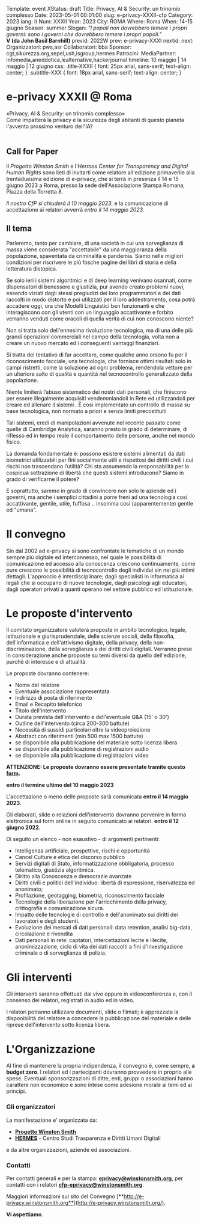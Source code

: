 Template: event
XStatus: draft
Title: Privacy, AI & Security: un trinomio complesso
Date: 2023-05-01 00:01:00
slug: e-privacy-XXXII-cfp
Category: 2023
lang: it
Num: XXXII
Year: 2023
City: ROMA
Where: Roma
When: 14-15 giugno
Season: summer
Slogan: <i>"I popoli non dovrebbero temere i propri governi: sono i governi che dovrebbero temere i propri popoli."</i><br/><b>V (da John Basil Barnhill)</b>
previd: 2022W
prev: e-privacy-XXXI
nextid:
next:
Organizzatori: pws,asr
Collaboratori: bba
Sponsor: cgt,sikurezza.org,sepel,ush,isgroup,hermes
Patrocini: 
MediaPartner: infomedia,aneddotica,lealternative,hackerjournal
timeline: 10 maggio | 14 maggio | 12 giugno
css: .title-XXXII { font: 25px arial, sans-serif; text-align: center; }   .subtitle-XXX { font: 18px arial, sans-serif; text-align: center; }

e-privacy XXXII @ Roma
===============================

<div class="title-XXXII">«Privacy, AI & Security: un trinomio complesso»</div>

<div class="subtitle-XXXII">Come impatterà la privacy e la sicurezza degli abitanti di questo pianeta l'avvento prossimo venturo dell'IA?</div>

<br>

Call for Paper
--------------

Il *Progetto Winston Smith* e l'*Hermes Center for Transparency and
Digital Human Rights* sono lieti di invitarti come relatore all'edizione
primaverile alla trentaduesima edizione di e-privacy, che si terrà in
presenza il 14 e 15 giugno 2023 a Roma, presso la sede dell'Associazione Stampa Romana, Piazza della Torretta 8.

*Il nostro CfP si chiuderà il 10 maggio 2023*, e la comunicazione di
accettazione ai relatori avverrà *entro il 14 maggio 2023.*

Il tema
-------

Parleremo, tanto per cambiare, di una società in cui una sorveglianza di massa viene considerata "accettabile" da una maggioranza della popolazione, spaventata da criminalità e pandemia. Siamo nelle migliori condizioni per riscrivere le più fosche pagine dei libri di storia e della letteratura distopica.

Se solo ieri i sistemi algoritmici e di deep learning venivano osannati, come dispensatori di benessere e giustizia, pur avendo creato problemi nuovi, essendo viziati dagli stessi pregiudizi dei loro programmatori e dei dati raccolti in modo distorto e poi utilizzati per il loro addestramento, cosa potrà accadere oggi, ora che Modelli Linguistici ben funzionanti e che interagiscono con gli utenti con un linguaggio accattivante e forbito verranno venduti come oracoli di quella verità di cui non conoscono niente?

Non si tratta solo dell'ennesima rivoluzione tecnologica, ma di una delle più grandi operazioni commerciali nel campo della tecnologia, volta non a creare un nuovo mercato ed i conseguenti vantaggi finanziari.

Si tratta del tentativo di far accettare, come qualche anno orsono fu per il riconoscimento facciale, una tecnologia, che fornisce ottimi risultati solo in campi ristretti, come la soluzione ad ogni problema, rendendola vettore per un ulteriore salto di qualità e quantità nel tecnocontrollo generalizzato della popolazione.

Niente limiterà l’abuso sistematico dei nostri dati personali, che finiscono per essere illegalmente acquisiti vendemmiandoli in Rete ed utilizzandoli per creare ed allenare il sistemi . È così implementato un controllo di massa su base tecnologica, non normato a priori e senza limiti precostituiti

Tali sistemi, eredi di manipolazioni avvenute nel recente passato come quelle di Cambridge Analytica, saranno presto in grado di determinare, di riflesso ed in tempo reale il comportamento delle persone, anche nel mondo fisico.

La domanda fondamentale è: possono esistere sistemi alimentati da dati biometrici utilizzabili per fini socialmente utili e rispettosi dei diritti civili i cui rischi non trascendano l’utilità? Chi sta assumendo la responsabilità per la cospicua sottrazione di libertà che questi sistemi introducono? Siamo in grado di verificarne il potere?

E soprattutto, saremo in grado di convincere non solo le aziende ed i governi, ma anche i semplici cittadini a porre freni ad una tecnologia cosi accattivante, gentile, utile, fuffosa .. insomma così (apparentemente) gentle ed "umana".
 

Il convegno
===========

Sin dal 2002 ad e-privacy si sono confrontate le tematiche di un mondo
sempre più digitale ed interconnesso, nel quale le possibilità di
comunicazione ed accesso alla conoscenza crescono continuamente, come
pure crescono le possibilità di tecnocontrollo degli individui sin nei
più intimi dettagli. L'approccio è interdisciplinare; dagli specialisti
in informatica ai legali che si occupano di nuove tecnologie, dagli
psicologi agli educatori, dagli operatori privati a quanti operano nel
settore pubblico ed istituzionale.

Le proposte d'intervento
=========================

Il comitato organizzatore valuterà proposte in ambito tecnologico,
legale, istituzionale e giurisprudenziale, delle scienze sociali, della
filosofia, dell'informatica e dell'attivismo digitale, della privacy,
della non-discriminazione, della sorveglianza e dei diritti civili
digitali. Verranno prese in considerazione anche proposte su temi
diversi da quello dell'edizione, purché di interesse e di attualità.

Le proposte dovranno contenere:

-   Nome del relatore
-   Eventuale associazione rappresentata
-   Indirizzo di posta di riferimento
-   Email e Recapito telefonico
-   Titolo dell'intervento
-   Durata prevista dell'intervento e dell'eventuale Q&A (15' o 30')
-   Outline dell'intervento (circa 200-300 battute)
-   Necessità di sussidi particolari oltre la videoproiezione
-   Abstract con riferimenti (min 500 max 1500 battute)
-   se disponibile alla pubblicazione del materiale sotto licenza libera
-   se disponibile alla pubblicazione di registrazioni audio
-   se disponibile alla pubblicazione di registrazioni video

**ATTENZIONE: Le proposte dovranno essere presentate tramite questo <a href="/e-privacy-XXXII-proposta.html">form</a>.**

**entro il termine ultimo del 10 maggio 2023**

L'accettazione o meno delle proposte sarà comunicata **entro il 14 maggio 2023**.

Gli elaborati, slide o relazioni dell'intervento dovranno pervenire in
forma elettronica sul form online in seguito comunicato ai relatori.
**entro il 12 giugno 2022**.

Di seguito un elenco - non esaustivo - di argomenti pertinenti:

-   Intelligenza artificiale, prospettive, rischi e opportunità
-   Cancel Culture e etica del discorso pubblico
-   Servizi digitali di Stato, informatizzazione obbligatoria, processo
    telematico, giustizia algoritmica.
-   Diritto alla Conoscenza e democrazie avanzate
-   Diritti civili e politici dell'individuo: libertà di espressione,
    riservatezza ed anonimato;
-   Profilazione, geotagging, biometria, riconoscimento facciale
-   Tecnologie della liberazione per l'arricchimento della privacy,
    crittografia e comunicazione sicura.
-   Impatto delle tecnologie di controllo e dell'anonimato sui diritti
    dei lavoratori e degli studenti.
-   Evoluzione dei mercati di dati personali: data retention, analisi
    big-data, circolazione e rivendita
-   Dati personali in rete: captatori, intercettazioni lecite e
    illecite, anonimizzazione, ciclo di vita dei dati raccolti a fini
    d'investigazione criminale o di sorveglianza di polizia.

Gli interventi
==============

Gli interventi saranno effettuati dal vivo oppure in videoconferenza e,
con il consenso dei relatori, registrati in audio ed in video.

I relatori potranno utilizzare documenti, slide o filmati; è apprezzata
la disponibilità del relatore a concedere la pubblicazione del materiale
e delle riprese dell'intervento sotto licenza libera.

L'Organizzazione
=================

Al fine di mantenere la propria indipendenza, il convegno è, come
sempre, **a budget zero**. I relatori ed i partecipanti dovranno
provvedere in proprio alle spese. Eventuali sponsorizzazioni di ditte,
enti, gruppi o associazioni hanno carattere non economico e sono intese
come adesione morale ai temi ed ai principi.

### Gli organizzatori

La manifestazione e' organizzata da:

-   [**Progetto Winston Smith**](http://pws.winstonsmith.org/)
-   [**HERMES**](http://logioshermes.org/) - Centro Studi Trasparenza e
    Diritti Umani Digitali

e da altre organizzazioni, aziende ed associazioni.

### Contatti

Per contatti generali e per la stampa:
[**eprivacy@winstonsmith.org**](mailto:eprivacy@winstonsmith.org), per
contatti con i relatori
[**cfp-eprivacy@winstonsmith.org**](mailto:cfp-eprivacy@winstonsmith.org).

Maggiori informazioni sul sito del Convegno
[**http://e-privacy.winstonsmith.org**](http://e-privacy.winstonsmith.org/).

**Vi aspettiamo**.

